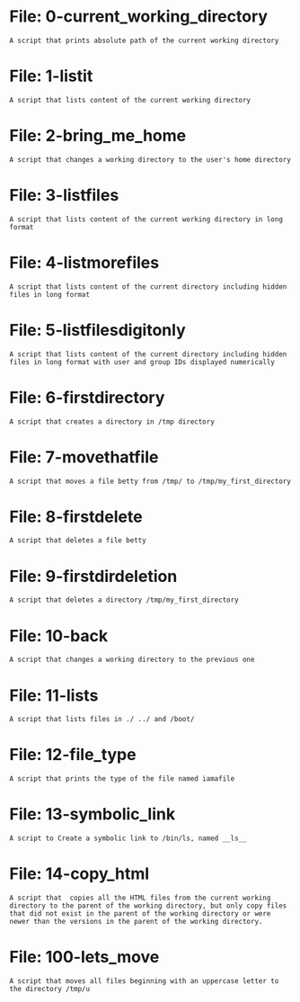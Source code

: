 # File: 0-current_working_directory
	A script that prints absolute path of the current working directory

# File: 1-listit
	A script that lists content of the current working directory

# File: 2-bring_me_home
	A script that changes a working directory to the user's home directory

# File: 3-listfiles
	A script that lists content of the current working directory in long format

# File: 4-listmorefiles
	A script that lists content of the current directory including hidden files in long format

# File: 5-listfilesdigitonly
	A script that lists content of the current directory including hidden files in long format with user and group IDs displayed numerically

# File: 6-firstdirectory
	A script that creates a directory in /tmp directory

# File: 7-movethatfile
	A script that moves a file betty from /tmp/ to /tmp/my_first_directory

# File: 8-firstdelete
	A script that deletes a file betty

# File: 9-firstdirdeletion
	A script that deletes a directory /tmp/my_first_directory

# File: 10-back
	A script that changes a working directory to the previous one

# File: 11-lists
	A script that lists files in ./ ../ and /boot/

# File: 12-file_type
	A script that prints the type of the file named iamafile

# File: 13-symbolic_link
	A script to Create a symbolic link to /bin/ls, named __ls__

# File: 14-copy_html
	A script that  copies all the HTML files from the current working directory to the parent of the working directory, but only copy files that did not exist in the parent of the working directory or were newer than the versions in the parent of the working directory.

# File: 100-lets_move
	A script that moves all files beginning with an uppercase letter to the directory /tmp/u
